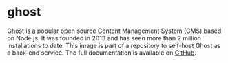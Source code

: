 # ghost
[Ghost][ghost_info] is a popular open source Content Management System (CMS) based on Node.js. It was founded in 2013 and has seen more than 2 million installations to date. This image is part of a repository to self-host Ghost as a back-end service. The full documentation is available on [GitHub][repository].

<!-- MARKDOWN PUBLIC LINKS -->
[ghost_info]: https://ghost.org/docs/concepts/introduction/

<!-- MARKDOWN MAINTAINED LINKS -->
[repository]: https://github.com/markdumay/ghost-backend.git
